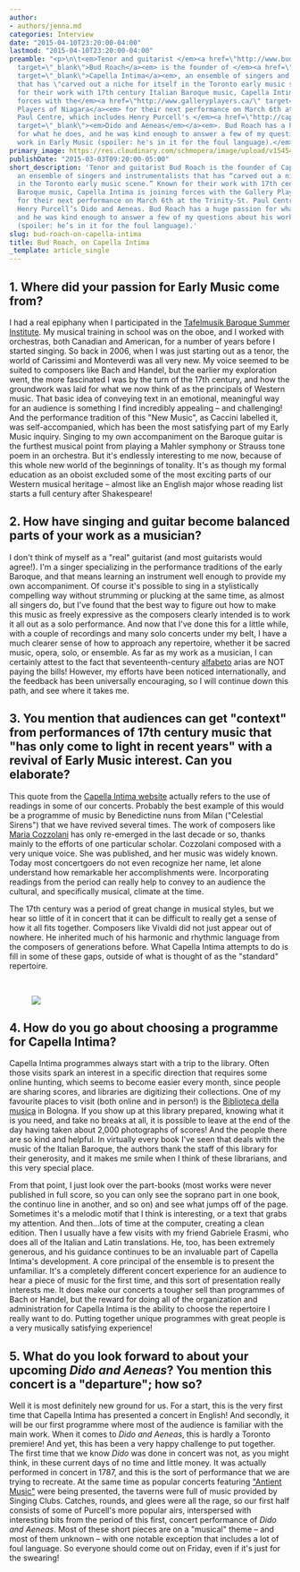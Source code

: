 ```yaml
---
author:
- authors/jenna.md
categories: Interview
date: "2015-04-10T23:20:00-04:00"
lastmod: "2015-04-10T23:20:00-04:00"
preamble: "<p>\n\t<em>Tenor and guitarist </em><a href=\"http://www.budroach.com/index.html\"
  target=\"_blank\">Bud Roach</a><em> is the founder of </em><a href=\"http://capellaintima.com/index.html\"
  target=\"_blank\">Capella Intima</a><em>, an ensemble of singers and instrumentalists
  that has \"carved out a niche for itself in the Toronto early music scene.\" Known
  for their work with 17th century Italian Baroque music, Capella Intima is joining
  forces with the</em><a href=\"http://www.galleryplayers.ca/\" target=\"_blank\">Gallery
  Players of Niagara</a><em> for their next performance on March 6th at the Trinity-St.
  Paul Centre, which includes Henry Purcell's </em><a href=\"http://capellaintima.com/index.html\"
  target=\"_blank\"><em>Dido and Aeneas</em></a><em>. Bud Roach has a huge passion
  for what he does, and he was kind enough to answer a few of my questions about his
  work in Early Music (spoiler: he's in it for the foul language).</em>\n</p>"
primary_image: https://res.cloudinary.com/schmopera/image/upload/v1545409169/media/webhook-uploads/1428722332082/BudRoach.jpg.jpg
publishDate: "2015-03-03T09:20:00-05:00"
short_description: 'Tenor and guitarist Bud Roach is the founder of Capella Intima,
  an ensemble of singers and instrumentalists that has “carved out a niche for itself
  in the Toronto early music scene.” Known for their work with 17th century Italian
  Baroque music, Capella Intima is joining forces with the Gallery Players of Niagara
  for their next performance on March 6th at the Trinity-St. Paul Centre, which includes
  Henry Purcell’s Dido and Aeneas. Bud Roach has a huge passion for what he does,
  and he was kind enough to answer a few of my questions about his work in Early Music
  (spoiler: he’s in it for the foul language).'
slug: bud-roach-on-capella-intima
title: Bud Roach, on Capella Intima
_template: article_single
---
```


<h2>1. Where did your passion for Early Music come from?</h2>
<p>
	I had a real epiphany when I participated in the <a href="http://www.tafelmusik.org/education/artist-training/tafelmusik-baroque-summer-institute" target="_blank">Tafelmusik Baroque Summer Institute</a>. My musical training in school was on the oboe, and I worked with orchestras, both Canadian and American, for a number of years before I started singing. So back in 2006, when I was just starting out as a tenor, the world of Carissimi and Monteverdi was all very new. My voice seemed to be suited to composers like Bach and Handel, but the earlier my exploration went, the more fascinated I was by the turn of the 17th century, and how the groundwork was laid for what we now think of as the principals of Western music. That basic idea of conveying text in an emotional, meaningful way for an audience is something I find incredibly appealing – and challenging! And the performance tradition of this "New Music", as Caccini labelled it, was self-accompanied, which has been the most satisfying part of my Early Music inquiry. Singing to my own accompaniment on the Baroque guitar is the furthest musical point from playing a Mahler symphony or Strauss tone poem in an orchestra. But it's endlessly interesting to me now, because of this whole new world of the beginnings of tonality. It's as though my formal education as an oboist excluded some of the most exciting parts of our Western musical heritage – almost like an English major whose reading list starts a full century after Shakespeare!
</p>
<h2>2. How have singing and guitar become balanced parts of your work as a musician?</h2>
<p>
	I don't think of myself as a "real" guitarist (and most guitarists would agree!). I'm a singer specializing in the performance traditions of the early Baroque, and that means learning an instrument well enough to provide my own accompaniment. Of course it's possible to sing in a stylistically compelling way without strumming or plucking at the same time, as almost all singers do, but I've found that the best way to figure out how to make this music as freely expressive as the composers clearly intended is to work it all out as a solo performance. And now that I've done this for a little while, with a couple of recordings and many solo concerts under my belt, I have a much clearer sense of how to approach any repertoire, whether it be sacred music, opera, solo, or ensemble. As far as my work as a musician, I can certainly attest to the fact that seventeenth-century <a href="http://www.maestros-of-the-guitar.com/alfabeto.html" target="_blank">alfabeto</a> arias are NOT paying the bills! However, my efforts have been noticed internationally, and the feedback has been universally encouraging, so I will continue down this path, and see where it takes me.
</p>
<h2>3. You mention that audiences can get "context" from performances of 17th century music that "has only come to light in recent years" with a revival of Early Music interest. Can you elaborate?</h2>
<p>
	This quote from the <a href="http://capellaintima.com/" target="_blank">Capella Intima website</a> actually refers to the use of readings in some of our concerts. Probably the best example of this would be a programme of music by Benedictine nuns from Milan ("Celestial Sirens") that we have revived several times. The work of composers like <a href="http://en.wikipedia.org/wiki/Chiara_Margarita_Cozzolani" target="_blank">Maria Cozzolani</a> has only re-emerged in the last decade or so, thanks mainly to the efforts of one particular scholar. Cozzolani composed with a very unique voice. She was published, and her music was widely known. Today most concertgoers do not even recognize her name, let alone understand how remarkable her accomplishments were. Incorporating readings from the period can really help to convey to an audience the cultural, and specifically musical, climate at the time.
</p>
<p>
	The 17th century was a period of great change in musical styles, but we hear so little of it in concert that it can be difficult to really get a sense of how it all fits together. Composers like Vivaldi did not just appear out of nowhere. He inherited much of his harmonic and rhythmic language from the composers of generations before. What Capella Intima attempts to do is fill in some of these gaps, outside of what is thought of as the "standard" repertoire.
</p>
<p>
	<br>
</p>
<figure data-type="image"><a href="https://res.cloudinary.com/schmopera/image/upload/v1545409169/media/webhook-uploads/1428722379012/CapellaIntimaHeader.jpg"><img data-resize-src="http://lh3.googleusercontent.com/XbEwfVrrse9ZlMVZNNeLkxpH3CMhKGtZ69Po9Z8KAmTae7SN0VU2hxuBogssYGoEZTUoPC34AWyxMz_urRLBB1HRmsB8CQ" src="http://lh3.googleusercontent.com/XbEwfVrrse9ZlMVZNNeLkxpH3CMhKGtZ69Po9Z8KAmTae7SN0VU2hxuBogssYGoEZTUoPC34AWyxMz_urRLBB1HRmsB8CQ=s1200"></a></figure>
<h2>4. How do you go about choosing a programme for Capella Intima?</h2>
<p>
	Capella Intima programmes always start with a trip to the library. Often those visits spark an interest in a specific direction that requires some online hunting, which seems to become easier every month, since people are sharing scores, and libraries are digitizing their collections. One of my favourite places to visit (both online and in person!) is the <a href="http://www.museomusicabologna.it/biblioteca.htm" target="_blank">Biblioteca della musica</a> in Bologna. If you show up at this library prepared, knowing what it is you need, and take no breaks at all, it is possible to leave at the end of the day having taken about 2,000 photographs of scores! And the people there are so kind and helpful. In virtually every book I've seen that deals with the music of the Italian Baroque, the authors thank the staff of this library for their generosity, and it makes me smile when I think of these librarians, and this very special place.
</p>
<p>
	From that point, I just look over the part-books (most works were never published in full score, so you can only see the soprano part in one book, the continuo line in another, and so on) and see what jumps off of the page. Sometimes it's a melodic motif that I think is interesting, or a text that grabs my attention. And then…lots of time at the computer, creating a clean edition. Then I usually have a few visits with my friend Gabriele Erasmi, who does all of the Italian and Latin translations. He, too, has been extremely generous, and his guidance continues to be an invaluable part of Capella Intima's development. A core principal of the ensemble is to present the unfamiliar. It's a completely different concert experience for an audience to hear a piece of music for the first time, and this sort of presentation really interests me. It does make our concerts a tougher sell than programmes of Bach or Handel, but the reward for doing all of the organization and administration for Capella Intima is the ability to choose the repertoire I really want to do. Putting together unique programmes with great people is a very musically satisfying experience!
</p>
<h2>5. What do you look forward to about your upcoming <em>Dido and Aeneas</em>? You mention this concert is a "departure"; how so?</h2>
<p>
	Well it is most definitely new ground for us. For a start, this is the very first time that Capella Intima has presented a concert in English! And secondly, it will be our first programme where most of the audience is familiar with the main work. When it comes to <em>Dido and Aeneas</em>, this is hardly a Toronto premiere! And yet, this has been a very happy challenge to put together. The first time that we know <em>Dido</em> was done in concert was not, as you might think, in these current days of no time and little money. It was actually performed in concert in 1787, and this is the sort of performance that we are trying to recreate. At the same time as popular concerts featuring <a href="http://en.wikipedia.org/wiki/Concerts_of_Antient_Music" target="_blank">"Antient Music"</a> were being presented, the taverns were full of music provided by Singing Clubs. Catches, rounds, and glees were all the rage, so our first half consists of some of Purcell's more popular airs, interspersed with interesting bits from the period of this first, concert performance of <em>Dido and Aeneas</em>. Most of these short pieces are on a "musical" theme – and most of them unknown – with one notable exception that includes a lot of foul language. So everyone should come out on Friday, even if it's just for the swearing!
</p>
